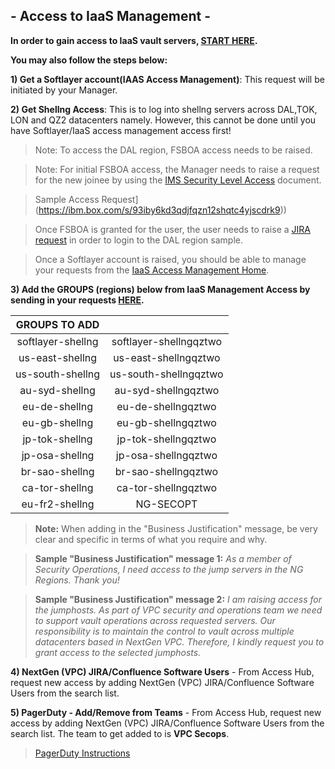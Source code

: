 ## - Access to IaaS Management -

**In order to gain access to IaaS vault servers, [START HERE](https://confluence.swg.usma.ibm.com:8445/display/OKB/SL+Active+Directory+Group+Mapping+and+Access+for+VPC+NextGen+IaaS+VPC#SLActiveDirectoryGroupMappingandAccessforVPCNextGenIaaSVPC-NGVPCGroups(WhatisinuseinSALTtoday)).**

**You may also follow the steps below:**

 **1) Get a Softlayer account(IAAS Access Management)**: This request will be initiated by your Manager.

  **2) Get Shellng Access**: This is to log into shellng servers across DAL,TOK, LON and QZ2 datacenters namely. However, this cannot be done until you have Softlayer/IaaS access management access first!

> Note: To access the DAL region, FSBOA access needs to be raised.

> Note: For initial FSBOA access, the Manager needs to raise a request for the new joinee by using the [IMS Security Level Access](https://ibm.box.com/s/05dko9fp2l4691zjh9ls9vme2o3wxvls) document. 

> Sample Access Request](https://ibm.box.com/s/93iby6kd3qdjfqzn12shqtc4yjscdrk9))

> Once FSBOA is granted for the user, the user needs to raise a [JIRA request](https://jira.softlayer.local/browse/BASTION-18690) in order to login to the DAL region sample.

> Once a Softlayer account is raised, you should be able to manage your requests from the [IaaS Access Management Home](https://ibm.idaccesshub.com/ECMv6/request/requestHome).

  **3) Add the GROUPS (regions) below from IaaS Management Access by sending in your requests [HERE](https://ibm.idaccesshub.com/ECMv6/request/manageRequest).**


|  GROUPS TO ADD         |                        |
|:-----------------:     |:----------------------:| 
| softlayer-shellng      | softlayer-shellngqztwo |
| us-east-shellng        | us-east-shellngqztwo   |
| us-south-shellng       | us-south-shellngqztwo  |
| au-syd-shellng         | au-syd-shellngqztwo    |
| eu-de-shellng          | eu-de-shellngqztwo     |
| eu-gb-shellng          | eu-gb-shellngqztwo     |
| jp-tok-shellng         | jp-tok-shellngqztwo    |
| jp-osa-shellng         | jp-osa-shellngqztwo    |
| br-sao-shellng         | br-sao-shellngqztwo    |
| ca-tor-shellng         | ca-tor-shellngqztwo    |
| eu-fr2-shellng         | NG-SECOPT              |

> **Note:** When adding in the "Business Justification" message, be very clear and specific in terms of what you require and why. 

> **Sample "Business Justification" message 1:** _As a member of Security Operations, I need access to the jump servers in the NG Regions. Thank you!_

> **Sample "Business Justification" message 2:** _I am raising access for the jumphosts. As part of VPC security and operations team we need to support vault operations across requested servers. Our responsibility is to maintain the control to vault across multiple datacenters based in NextGen VPC. Therefore, I kindly request you to grant access to the selected jumphosts._ 


  **4) NextGen (VPC) JIRA/Confluence Software Users** - From Access Hub, request new access by adding NextGen (VPC) JIRA/Confluence Software Users from the search list.

  **5) PagerDuty - Add/Remove from Teams** - From Access Hub, request new access by adding NextGen (VPC) JIRA/Confluence Software Users from the search list. The team to get added to is **VPC Secops**.
> [PagerDuty Instructions](https://ibm.box.com/s/mitsp7ydziwhlkmqosicww2ksk2vs)
